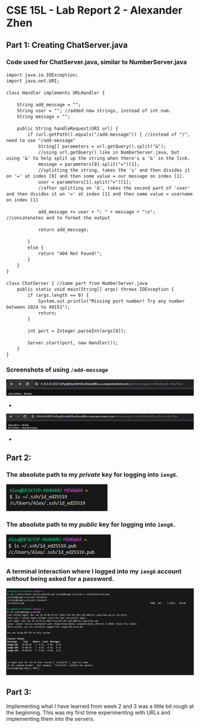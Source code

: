 # CSE 15L - Lab Report 2 - Alexander Zhen

## Part 1: Creating ChatServer.java 

### Code used for ChatServer.java, similar to NumberServer.java
```
import java.io.IOException;
import java.net.URI;

class Handler implements URLHandler {
 
    String add_message = "";
    String user = ""; //added new strings, instead of int num.
    String message = "";

    public String handleRequest(URI url) {
        if (url.getPath().equals("/add-message")) { //instead of "/", need to use "/add-message"
            String[] parameters = url.getQuery().split("&");
            //using url.getQuery() like in NumberServer.java, but using '&' to help split up the string when there's a '&' in the link.
            message = parameters[0].split("=")[1];
            //splitting the string, takes the 's' and then divides it on '=' at index [0] and then some value = our message on index [1]. 
            user = parameters[1].split("=")[1];
            //after splitting on '&', takes the second part of 'user' and then divides it on '=' at index [1] and then some value = username on index [1]
 
            add_message += user + ": " + message + "\n"; //concatenates and to format the output

            return add_message;

        } 
        else {
            return "404 Not Found!";
        }
    }
}

class ChatServer { //same part from NumberServer.java
    public static void main(String[] args) throws IOException {
        if (args.length == 0) {
            System.out.println("Missing port number! Try any number between 1024 to 49151");
            return;
        }

        int port = Integer.parseInt(args[0]);

        Server.start(port, new Handler());
    }
}
```

### Screenshots of using `/add-message`

![Image](1.PNG)

*

![Image](2.PNG)

*

## Part 2:

### The absolute path to my *private* key for logging into `ieng6`.

![Image](43.PNG)

### The absolute path to my *public* key for logging into `ieng6`.

![Image](45.PNG)

### A terminal interaction where I logged into my `ieng6` account *without* being asked for a password.

![Image](5.PNG)

## Part 3:

Implementing what I have learned from week 2 and 3 was a little bit rough at the beginning. This was my first time experimenting with URLs and implementing them into the servers. 
